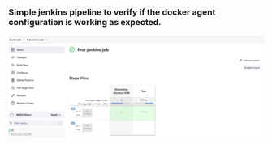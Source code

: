 ### Simple jenkins pipeline to verify if the docker agent configuration is working as expected.

![Alt text](image.png)